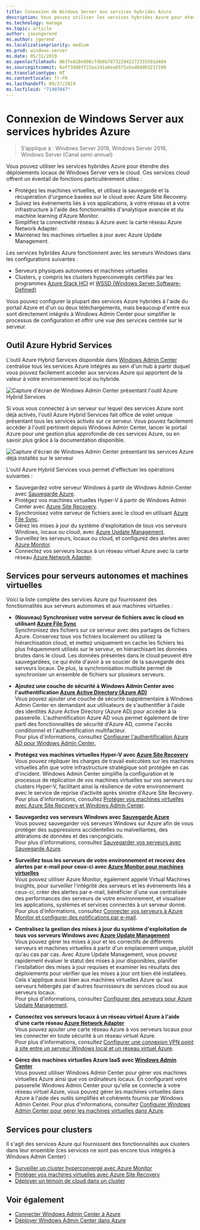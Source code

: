 ```yaml
---
title: Connexion de Windows Server aux services hybrides Azure
description: Vous pouvez utiliser les services hybrides Azure pour étendre des déploiements locaux de Windows Server vers le cloud.
ms.technology: manage
ms.topic: article
author: jasongerend
ms.author: jgerend
ms.localizationpriority: medium
ms.prod: windows-server
ms.date: 05/31/2019
ms.openlocfilehash: 063fe828e906cfdb6b787322942272335591d404
ms.sourcegitcommit: 6aff3d88ff22ea141a6ea6572a5ad8dd6321f199
ms.translationtype: HT
ms.contentlocale: fr-FR
ms.lasthandoff: 09/27/2019
ms.locfileid: "71407047"
---
```

# <a name="connecting-windows-server-to-azure-hybrid-services"></a>Connexion de Windows Server aux services hybrides Azure

>S’applique à : Windows Server 2019, Windows Server 2016, Windows Server (Canal semi-annuel)

Vous pouvez utiliser les services hybrides Azure pour étendre des déploiements locaux de Windows Server vers le cloud. Ces services cloud offrent un éventail de fonctions particulièrement utiles :

- Protégez les machines virtuelles, et utilisez la sauvegarde et la récupération d'urgence basées sur le cloud avec Azure Site Recovery. 
- Suivez les événements liés à vos applications, à votre réseau et à votre infrastructure à l'aide des fonctionnalités d'analytique avancée et du machine learning d'Azure Monitor. 
- Simplifiez la connectivité réseau à Azure avec la carte réseau Azure Network Adapter.
- Maintenez les machines virtuelles à jour avec Azure Update Management.

Les services hybrides Azure fonctionnent avec les serveurs Windows dans les configurations suivantes :

- Serveurs physiques autonomes et machines virtuelles
- Clusters, y compris les clusters hyperconvergés certifiés par les programmes [Azure Stack HCI](https://docs.microsoft.com/azure-stack/operator/azure-stack-hci-overview) et [WSSD (Windows Server Software-Defined)](https://www.microsoft.com/en-us/cloud-platform/software-defined-datacenter)

Vous pouvez configurer la plupart des services Azure hybrides à l'aide du portail Azure et d'un ou deux téléchargements, mais beaucoup d'entre eux sont directement intégrés à Windows Admin Center pour simplifier le processus de configuration et offrir une vue des services centrée sur le serveur.

## <a name="azure-hybrid-services-tool"></a>Outil Azure Hybrid Services

L'outil Azure Hybrid Services disponible dans [Windows Admin Center](../understand/windows-admin-center.md) centralise tous les services Azure intégrés au sein d'un hub à partir duquel vous pouvez facilement accéder aux services Azure qui apportent de la valeur à votre environnement local ou hybride. 

![Capture d'écran de Windows Admin Center présentant l'outil Azure Hybrid Services](../media/azure-services/ahs-discover.png)

Si vous vous connectez à un serveur sur lequel des services Azure sont déjà activés, l'outil Azure Hybrid Services fait office de volet unique présentant tous les services activés sur ce serveur. Vous pouvez facilement accéder à l'outil pertinent depuis Windows Admin Center, lancer le portail Azure pour une gestion plus approfondie de ces services Azure, ou en savoir plus grâce à la documentation disponible. 

![Capture d'écran de Windows Admin Center présentant les services Azure déjà installés sur le serveur](../media/azure-services/ahs-dayN.png)

L'outil Azure Hybrid Services vous permet d'effectuer les opérations suivantes :
- Sauvegardez votre serveur Windows à partir de Windows Admin Center avec [Sauvegarde Azure](azure-backup.md).
- Protégez vos machines virtuelles Hyper-V à partir de Windows Admin Center avec [Azure Site Recovery](azure-site-recovery.md).
- Synchronisez votre serveur de fichiers avec le cloud en utilisant [Azure File Sync](azure-file-sync.md).
- Gérez les mises à jour du système d'exploitation de tous vos serveurs Windows, locaux ou cloud, avec [Azure Update Management](azure-update-management.md).
- Surveillez les serveurs, locaux ou cloud, et configurez des alertes avec [Azure Monitor](azure-monitor.md).
- Connectez vos serveurs locaux à un réseau virtuel Azure avec la carte réseau [Azure Network Adapter](https://aka.ms/WACNetworkAdapter).

## <a name="services-for-stand-alone-servers-and-vms"></a>Services pour serveurs autonomes et machines virtuelles

Voici la liste complète des services Azure qui fournissent des fonctionnalités aux serveurs autonomes et aux machines virtuelles :

- **(Nouveau) Synchronisez votre serveur de fichiers avec le cloud en utilisant [Azure File Sync](https://aka.ms/afs)**  
Synchronisez des fichiers sur ce serveur avec des partages de fichiers Azure. Conservez tous vos fichiers localement ou utilisez la hiérarchisation cloud, et mettez uniquement en cache les fichiers les plus fréquemment utilisés sur le serveur, en hiérarchisant les données brutes dans le cloud. Les données présentes dans le cloud peuvent être sauvegardées, ce qui évite d'avoir à se soucier de la sauvegarde des serveurs locaux. De plus, la synchronisation multisite permet de synchroniser un ensemble de fichiers sur plusieurs serveurs.

- **Ajoutez une couche de sécurité à Windows Admin Center avec l'authentification [Azure Active Directory (Azure AD)](https://azure.microsoft.com/services/active-directory/)**  
Vous pouvez ajouter une couche de sécurité supplémentaire à Windows Admin Center en demandant aux utilisateurs de s'authentifier à l'aide des identités Azure Active Directory (Azure AD) pour accéder à la passerelle. L'authentification Azure AD vous permet également de tirer parti des fonctionnalités de sécurité d'Azure AD, comme l'accès conditionnel et l'authentification multifacteur.  
Pour plus d'informations, consultez [Configurer l'authentification Azure AD pour Windows Admin Center.](../configure/user-access-control.md#azure-active-directory)  

- **Protégez vos machines virtuelles Hyper-V avec [Azure Site Recovery](https://docs.microsoft.com/azure/site-recovery/site-recovery-overview)**  
Vous pouvez répliquer les charges de travail exécutées sur les machines virtuelles afin que votre infrastructure stratégique soit protégée en cas d'incident. Windows Admin Center simplifie la configuration et le processus de réplication de vos machines virtuelles sur vos serveurs ou clusters Hyper-V, facilitant ainsi la résilience de votre environnement avec le service de reprise d’activité après sinistre d'Azure Site Recovery.  
Pour plus d'informations, consultez [Protéger vos machines virtuelles avec Azure Site Recovery et Windows Admin Center](azure-site-recovery.md).

- **Sauvegardez vos serveurs Windows avec [Sauvegarde Azure](https://docs.microsoft.com/azure/backup/backup-overview)**  
Vous pouvez sauvegarder vos serveurs Windows sur Azure afin de vous protéger des suppressions accidentelles ou malveillantes, des altérations de données et des rançongiciels.  
Pour plus d'informations, consultez [Sauvegarder vos serveurs avec Sauvegarde Azure](azure-backup.md).

- **Surveillez tous les serveurs de votre environnement et recevez des alertes par e-mail pour ceux-ci avec [Azure Monitor pour machines virtuelles](https://docs.microsoft.com/azure/azure-monitor/insights/vminsights-overview)**  
Vous pouvez utiliser Azure Monitor, également appelé Virtual Machines Insights, pour surveiller l'intégrité des serveurs et les événements liés à ceux-ci, créer des alertes par e-mail, bénéficier d'une vue centralisée des performances des serveurs de votre environnement, et visualiser les applications, systèmes et services connectés à un serveur donné.  
Pour plus d'informations, consultez [Connecter vos serveurs à Azure Monitor et configurer des notifications par e-mail](azure-monitor.md).

- **Centralisez la gestion des mises à jour du système d'exploitation de tous vos serveurs Windows avec [Azure Update Management](https://docs.microsoft.com/azure/automation/automation-update-management)**  
Vous pouvez gérer les mises à jour et les correctifs de différents serveurs et machines virtuelles à partir d'un emplacement unique, plutôt qu'au cas par cas. Avec Azure Update Management, vous pouvez rapidement évaluer le statut des mises à jour disponibles, planifier l'installation des mises à jour requises et examiner les résultats des déploiements pour vérifier que les mises à jour ont bien été installées. Cela s'applique aussi bien aux machines virtuelles Azure qu'aux serveurs hébergés par d'autres fournisseurs de services cloud ou aux serveurs locaux.  
Pour plus d'informations, consultez [Configurer des serveurs pour Azure Update Management](azure-update-management.md).

- **Connectez vos serveurs locaux à un réseau virtuel Azure à l'aide d'une carte réseau [Azure Network Adapter](https://aka.ms/WACNetworkAdapter)**  
Vous pouvez ajouter une carte réseau Azure à vos serveurs locaux pour les connecter en toute sécurité à un réseau virtuel Azure.  
Pour plus d'informations, consultez [Configurer une connexion VPN point à site entre un serveur Windows local et un réseau virtuel Azure](https://aka.ms/WACNetworkAdapter).

- **Gérez des machines virtuelles Azure IaaS avec [Windows Admin Center](manage-azure-vms.md)**  
Vous pouvez utiliser Windows Admin Center pour gérer vos machines virtuelles Azure ainsi que vos ordinateurs locaux. En configurant votre passerelle Windows Admin Center pour qu'elle se connecte à votre réseau virtuel Azure, vous pouvez gérer les machines virtuelles dans Azure à l'aide des outils simplifiés et cohérents fournis par Windows Admin Center. Pour plus d'informations, consultez [Configurer Windows Admin Center pour gérer les machines virtuelles dans Azure](manage-azure-vms.md).

## <a name="services-for-clusters"></a>Services pour clusters

Il s'agit des services Azure qui fournissent des fonctionnalités aux clusters dans leur ensemble (ces services ne sont pas encore tous intégrés à Windows Admin Center) :

- [Surveiller un cluster hyperconvergé avec Azure Monitor](../../../storage/storage-spaces/configure-azure-monitor.md)
- [Protéger vos machines virtuelles avec Azure Site Recovery](azure-site-recovery.md)
- [Déployer un témoin de cloud dans un cluster](../../../failover-clustering/deploy-cloud-witness.md)

## <a name="see-also"></a>Voir également

- [Connecter Windows Admin Center à Azure](azure-integration.md)
- [Déployer Windows Admin Center dans Azure](deploy-wac-in-azure.md)